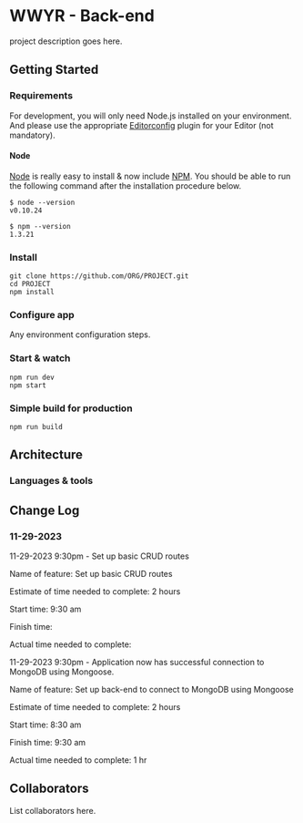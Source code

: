 # WWYR - Back-end

project description goes here.

## Getting Started

### Requirements

For development, you will only need Node.js installed on your environment.
And please use the appropriate [Editorconfig](http://editorconfig.org/) plugin for your Editor (not mandatory).

#### Node

[Node](http://nodejs.org/) is really easy to install & now include [NPM](https://npmjs.org/).
You should be able to run the following command after the installation procedure
below.

    $ node --version
    v0.10.24

    $ npm --version
    1.3.21

### Install

    git clone https://github.com/ORG/PROJECT.git
    cd PROJECT
    npm install

### Configure app

Any environment configuration steps.

### Start & watch

    npm run dev
    npm start

### Simple build for production

    npm run build

## Architecture

### Languages & tools

## Change Log

### 11-29-2023

11-29-2023 9:30pm - Set up basic CRUD routes

Name of feature: Set up basic CRUD routes

Estimate of time needed to complete: 2 hours

Start time: 9:30 am

Finish time:

Actual time needed to complete:

11-29-2023 9:30pm - Application now has successful connection to MongoDB using Mongoose.

Name of feature: Set up back-end to connect to MongoDB using Mongoose

Estimate of time needed to complete: 2 hours

Start time: 8:30 am

Finish time: 9:30 am

Actual time needed to complete: 1 hr

## Collaborators

List collaborators here.
